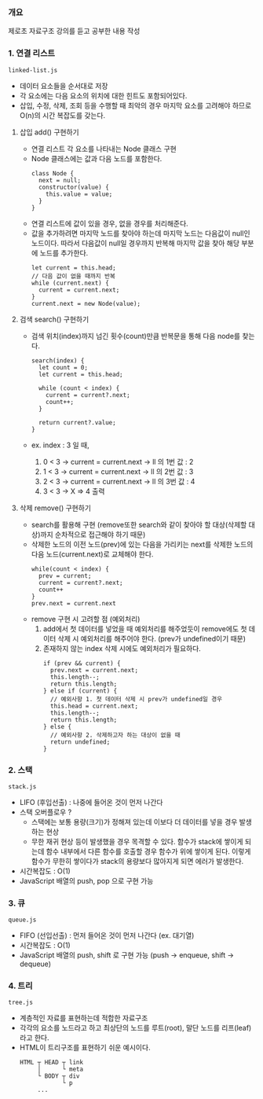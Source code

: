 ### 개요

제로초 자료구조 강의를 듣고 공부한 내용 작성

### 1. 연결 리스트

```
linked-list.js
```

- 데이터 요소들을 순서대로 저장
- 각 요소에는 다음 요소의 위치에 대한 힌트도 포함되어있다.
- 삽입, 수정, 삭제, 조회 등을 수행할 때 최악의 경우 마지막 요소를 고려해야 하므로 O(n)의 시간 복잡도를 갖는다.

1. 삽입 add() 구현하기

   - 연결 리스트 각 요소를 나타내는 Node 클래스 구현
   - Node 클래스에는 값과 다음 노드를 포함한다.
     ```
     class Node {
       next = null;
       constructor(value) {
         this.value = value;
       }
     }
     ```
   - 연결 리스트에 값이 있을 경우, 없을 경우를 처리해준다.
   - 값을 추가하려면 마지막 노드를 찾아야 하는데 마지막 노드는 다음값이 null인 노드이다. 따라서 다음값이 null일 경우까지 반복해 마지막 값을 찾아 해당 부분에 노드를 추가한다.
     ```
     let current = this.head;
     // 다음 값이 없을 때까지 반복
     while (current.next) {
       current = current.next;
     }
     current.next = new Node(value);
     ```

2. 검색 search() 구현하기

   - 검색 위치(index)까지 넘긴 횟수(count)만큼 반복문을 통해 다음 node를 찾는다.

     ```
     search(index) {
       let count = 0;
       let current = this.head;

       while (count < index) {
         current = current?.next;
         count++;
       }

       return current?.value;
     }
     ```

   - ex. index : 3 일 때,
     1. 0 < 3 -> current = current.next -> ll 의 1번 값 : 2
     2. 1 < 3 -> current = current.next -> ll 의 2번 값 : 3
     3. 2 < 3 -> current = current.next -> ll 의 3번 값 : 4
     4. 3 < 3 -> X => 4 출력

3. 삭제 remove() 구현하기
   - search를 활용해 구현 (remove또한 search와 같이 찾아야 할 대상(삭제할 대상)까지 순차적으로 접근해야 하기 때문)
   - 삭제한 노드의 이전 노드(prev)에 있는 다음을 가리키는 next를 삭제한 노드의 다음 노드(current.next)로 교체해야 한다.
     ```
     while(count < index) {
       prev = current;
       current = current?.next;
       count++
     }
     prev.next = current.next
     ```
   - remove 구현 시 고려할 점 (예외처리)
     1. add에서 첫 데이터를 넣었을 때 예외처리를 해주었듯이 remove에도 첫 데이터 삭제 시 예외처리를 해주어야 한다. (prev가 undefined이기 때문)
     2. 존재하지 않는 index 삭제 시에도 예외처리가 필요하다.
        ```
        if (prev && current) {
          prev.next = current.next;
          this.length--;
          return this.length;
        } else if (current) {
          // 예외사항 1. 첫 데이터 삭제 시 prev가 undefined일 경우
          this.head = current.next;
          this.length--;
          return this.length;
        } else {
          // 예외사항 2. 삭제하고자 하는 대상이 없을 때
          return undefined;
        }
        ```

### 2. 스택

```
stack.js
```

- LIFO (후입선출) : 나중에 들어온 것이 먼저 나간다
- 스택 오버플로우 ?
  - 스택에는 보통 용량(크기)가 정해져 있는데 이보다 더 데이터를 넣을 경우 발생하는 현상
  - 무한 재귀 현상 등이 발생했을 경우 목격할 수 있다. 함수가 stack에 쌓이게 되는데 함수 내부에서 다른 함수를 호출할 경우 함수가 위에 쌓이게 된다. 이렇게 함수가 무한히 쌓이다가 stack의 용량보다 많아지게 되면 에러가 발생한다.
- 시간복잡도 : O(1)
- JavaScript 배열의 push, pop 으로 구현 가능

### 3. 큐

```
queue.js
```

- FIFO (선입선출) : 먼저 들어온 것이 먼저 나간다 (ex. 대기열)
- 시간복잡도 : O(1)
- JavaScript 배열의 push, shift 로 구현 가능 (push -> enqueue, shift -> dequeue)

### 4. 트리

```
tree.js
```

- 계층적인 자료를 표현하는데 적합한 자료구조
- 각각의 요소를 노드라고 하고 최상단의 노드를 루트(root), 말단 노드를 리프(leaf)라고 한다.
- HTML이 트리구조를 표현하기 쉬운 예시이다.
  ```
  HTML ┬ HEAD ┬ link
       │      └ meta
       └ BODY ┬ div
              └ p
       ...
  ```
